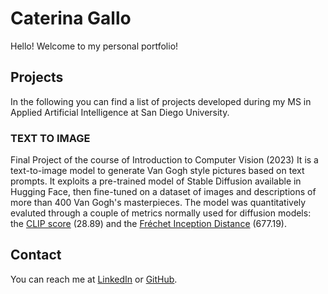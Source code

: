 # Caterina Gallo
Hello! Welcome to my personal portfolio! 

## Projects
In the following you can find a list of projects developed during my MS in Applied Artificial Intelligence at San Diego University. 

### TEXT TO IMAGE 
Final Project of the course of Introduction to Computer Vision (2023)
It is a text-to-image model to generate Van Gogh style pictures based on text prompts. It exploits a pre-trained model of Stable Diffusion available in Hugging Face, then fine-tuned on a dataset of images and descriptions of more than 400 Van Gogh's masterpieces. The model was quantitatively evaluted through a couple of metrics normally used for diffusion models: the [CLIP score](https://huggingface.co/docs/diffusers/conceptual/evaluation) (28.89) and the [Fréchet Inception Distance](https://huggingface.co/docs/diffusers/conceptual/evaluation) (677.19). 


## Contact
You can reach me at [LinkedIn](https://www.linkedin.com/in/caterina-gallo) or [GitHub](https://github.com/CatGallo).

